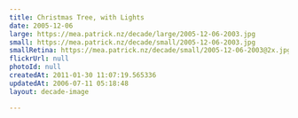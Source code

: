 ```yaml
---
title: Christmas Tree, with Lights
date: 2005-12-06
large: https://mea.patrick.nz/decade/large/2005-12-06-2003.jpg
small: https://mea.patrick.nz/decade/small/2005-12-06-2003.jpg
smallRetina: https://mea.patrick.nz/decade/small/2005-12-06-2003@2x.jpg
flickrUrl: null
photoId: null
createdAt: 2011-01-30 11:07:19.565336
updatedAt: 2006-07-11 05:18:48
layout: decade-image

---
```


